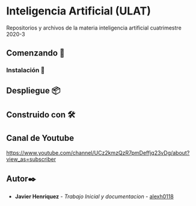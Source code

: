 # Inteligencia Artificial (ULAT)

Repositorios y archivos de la materia inteligencia artificial cuatrimestre 2020-3

## Comenzando 🚀


### Instalación 🔧


## Despliegue 📦



## Construido con 🛠️

## Canal de Youtube

https://www.youtube.com/channel/UCz2kmzQzR7pmDeffjq23vDg/about?view_as=subscriber

## Autor✒️

* **Javier Henriquez** - *Trabajo Inicial y documentacion* - [alexh0118](https://github.com/alexh0118)







